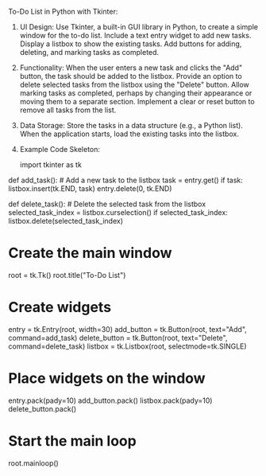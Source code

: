 To-Do List in Python with Tkinter:
1. UI Design:
Use Tkinter, a built-in GUI library in Python, to create a simple window for the to-do list.
Include a text entry widget to add new tasks.
Display a listbox to show the existing tasks.
Add buttons for adding, deleting, and marking tasks as completed.
2. Functionality:
When the user enters a new task and clicks the "Add" button, the task should be added to the listbox.
Provide an option to delete selected tasks from the listbox using the "Delete" button.
Allow marking tasks as completed, perhaps by changing their appearance or moving them to a separate section.
Implement a clear or reset button to remove all tasks from the list.
3. Data Storage:
Store the tasks in a data structure (e.g., a Python list).
When the application starts, load the existing tasks into the listbox.
4. Example Code Skeleton:

   import tkinter as tk

def add_task():
    # Add a new task to the listbox
    task = entry.get()
    if task:
        listbox.insert(tk.END, task)
        entry.delete(0, tk.END)

def delete_task():
    # Delete the selected task from the listbox
    selected_task_index = listbox.curselection()
    if selected_task_index:
        listbox.delete(selected_task_index)

# Create the main window
root = tk.Tk()
root.title("To-Do List")

# Create widgets
entry = tk.Entry(root, width=30)
add_button = tk.Button(root, text="Add", command=add_task)
delete_button = tk.Button(root, text="Delete", command=delete_task)
listbox = tk.Listbox(root, selectmode=tk.SINGLE)

# Place widgets on the window
entry.pack(pady=10)
add_button.pack()
listbox.pack(pady=10)
delete_button.pack()

# Start the main loop
root.mainloop()
